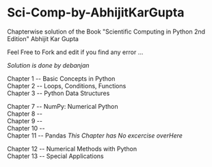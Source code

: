 # Sci-Comp-by-AbhijitKarGupta

Chapterwise solution of the Book "Scientific Computing in Python 2nd Edition" Abhijit Kar Gupta

Feel Free to Fork and edit if you find any error ...

_Solution is done by debanjan_

Chapter 1 -- Basic Concepts in Python  
Chapter 2 -- Loops, Conditions, Functions  
Chapter 3 -- Python Data Structures

Chapter 7 -- NumPy: Numerical Python  
Chapter 8 --  
Chapter 9 --  
Chapter 10 --  
Chapter 11 -- Pandas  _This Chapter has No excercise overHere_

Chapter 12 -- Numerical Methods with Python  
Chapter 13 -- Special Applications
